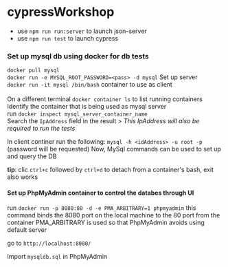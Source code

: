 # cypressWorkshop

- use `npm run run:server` to launch json-server
- use `npm run test` to launch cypress

### Set up mysql db using docker for db tests

`docker pull mysql`\
`docker run -e MYSQL_ROOT_PASSWORD=<pass> -d mysql` Set up server\
`docker run -it mysql /bin/bash` container to use as client\
\
On a different terminal `docker container ls` to list running containers\
Identify the container that is being used as mysql server\
run `docker inspect mysql_server_container_name`\
Search the `IpAddress` field in the result > *This IpAddress will also be required to run the tests*

In client continer run the following:
`mysql -h <idAddress> -u root -p` (password will be requested)
Now, MySql commands can be used to set up and query the DB

**tip**: clic `ctrl+c` followed by `ctrl+d` to detach from a container's bash, exit also works

#### Set up PhpMyAdmin container to control the databes through UI

run `docker run -p 8080:80 -d -e PMA_ARBITRARY=1 phpmyadmin`
this command binds the 8080 port on the local machine to the 80 port from the container
PMA_ARBITRARY is used so that PhpMyAdmin avoids using default server

go to `http://localhost:8080/`

Import `mysqldb.sql` in PhpMyAdmin

